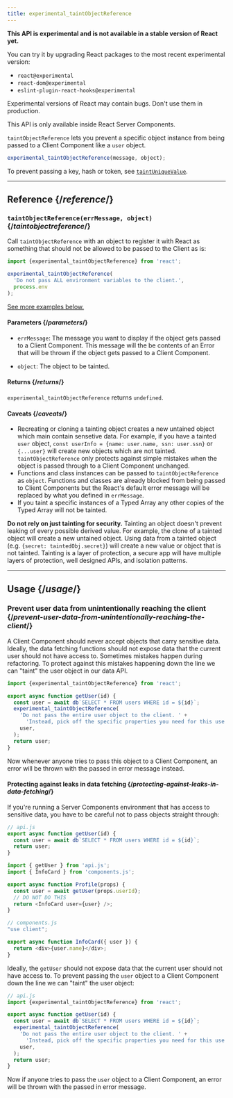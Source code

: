 ```yaml
---
title: experimental_taintObjectReference
---
```


<Wip>

**This API is experimental and is not available in a stable version of React yet.**

You can try it by upgrading React packages to the most recent experimental version:

- `react@experimental`
- `react-dom@experimental`
- `eslint-plugin-react-hooks@experimental`

Experimental versions of React may contain bugs. Don't use them in production.

This API is only available inside React Server Components.

</Wip>


<Intro>

`taintObjectReference` lets you prevent a specific object instance from being passed to a Client Component like a `user` object.

```js
experimental_taintObjectReference(message, object);
```

To prevent passing a key, hash or token, see [`taintUniqueValue`](/reference/react/experimental_taintUniqueValue).

</Intro>

<InlineToc />

---

## Reference {/*reference*/}

### `taintObjectReference(errMessage, object)` {/*taintobjectreference*/}

Call `taintObjectReference` with an object to register it with React as something that should not be allowed to be passed to the Client as is:

```js
import {experimental_taintObjectReference} from 'react';

experimental_taintObjectReference(
  'Do not pass ALL environment variables to the client.',
  process.env
);
```

[See more examples below.](#usage)

#### Parameters {/*parameters*/}

* `errMessage`: The message you want to display if the object gets passed to a Client Component. This message will the be contents of an Error that will be thrown if the object gets passed to a Client Component.

* `object`: The object to be tainted.

#### Returns {/*returns*/}

`experimental_taintObjectReference` returns `undefined`.

#### Caveats {/*caveats*/}

- Recreating or cloning a tainting object creates a new untained object which main contain sensetive data. For example, if you have a tainted `user` object, `const userInfo = {name: user.name, ssn: user.ssn}` or `{...user}` will create new objects which are not tainted.  `taintObjectReference` only protects against simple mistakes when the object is passed through to a Client Component unchanged.
- Functions and class instances can be passed to `taintObjectReference` as `object`. Functions and classes are already blocked from being passed to Client Components but the React's default error message will be replaced by what you defined in `errMessage`. 
- If you taint a specific instances of a Typed Array any other copies of the Typed Array will not be tainted.

<Pitfall>

**Do not rely on just tainting for security.** Tainting an object doesn't prevent leaking of every possible derived value. For example, the clone of a tainted object will create a new untained object. Using data from a tainted object (e.g. `{secret: taintedObj.secret}`) will create a new value or object that is not tainted. Tainting is a layer of protection, a secure app will have multiple layers of protection, well designed APIs, and isolation patterns. 

</Pitfall>

---

## Usage {/*usage*/}

### Prevent user data from unintentionally reaching the client {/*prevent-user-data-from-unintentionally-reaching-the-client*/}

A Client Component should never accept objects that carry sensitive data. Ideally, the data fetching functions should not expose data that the current user should not have access to. Sometimes mistakes happen during refactoring. To protect against this mistakes happening down the line we can "taint" the user object in our data API.

```js
import {experimental_taintObjectReference} from 'react';

export async function getUser(id) {
  const user = await db`SELECT * FROM users WHERE id = ${id}`;
  experimental_taintObjectReference(
    'Do not pass the entire user object to the client. ' +
      'Instead, pick off the specific properties you need for this use case.',
    user,
  );
  return user;
}
```

Now whenever anyone tries to pass this object to a Client Component, an error will be thrown with the passed in error message instead.

<DeepDive>

#### Protecting against leaks in data fetching {/*protecting-against-leaks-in-data-fetching*/}

If you're running a Server Components environment that has access to sensitive data, you have to be careful not to pass objects straight through:

```js
// api.js
export async function getUser(id) {
  const user = await db`SELECT * FROM users WHERE id = ${id}`;
  return user;
}
```

```js
import { getUser } from 'api.js';
import { InfoCard } from 'components.js';

export async function Profile(props) {
  const user = await getUser(props.userId);
  // DO NOT DO THIS
  return <InfoCard user={user} />;
}
```

```js
// components.js
"use client";

export async function InfoCard({ user }) {
  return <div>{user.name}</div>;
}
```

Ideally, the `getUser` should not expose data that the current user should not have access to. To prevent passing the `user` object to a Client Component down the line we can "taint" the user object:


```js
// api.js
import {experimental_taintObjectReference} from 'react';

export async function getUser(id) {
  const user = await db`SELECT * FROM users WHERE id = ${id}`;
  experimental_taintObjectReference(
    'Do not pass the entire user object to the client. ' +
      'Instead, pick off the specific properties you need for this use case.',
    user,
  );
  return user;
}
```

Now if anyone tries to pass the `user` object to a Client Component, an error will be thrown with the passed in error message.

</DeepDive>
